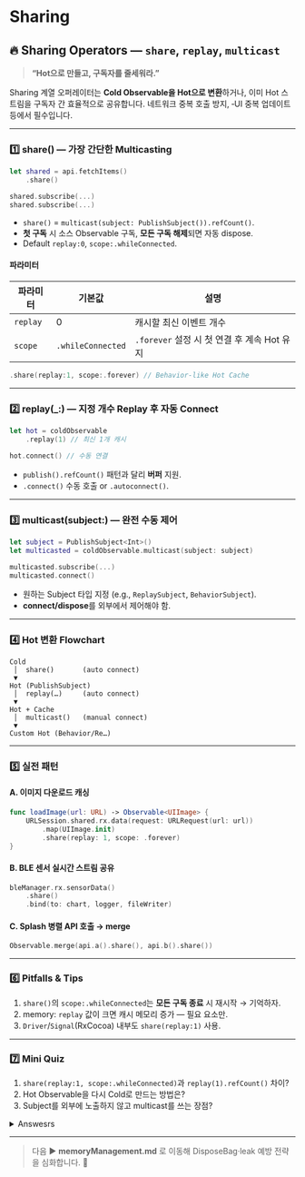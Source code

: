 # Sharing

## 🔥 Sharing Operators — `share`, `replay`, `multicast`

> **“Hot으로 만들고, 구독자를 줄세워라.”**

Sharing 계열 오퍼레이터는 **Cold Observable을 Hot으로 변환**하거나, 이미 Hot 스트림을 구독자 간 효율적으로 공유합니다. 네트워크 중복 호출 방지, ‑UI 중복 업데이트 등에서 필수입니다.

***

### 1️⃣ share() — 가장 간단한 Multicasting

```swift
let shared = api.fetchItems()
    .share()

shared.subscribe(...)
shared.subscribe(...)
```

* `share()` = `multicast(subject: PublishSubject()).refCount()`.
* **첫 구독** 시 소스 Observable 구독, **모든 구독 해제**되면 자동 dispose.
* Default `replay:0`, `scope:.whileConnected`.

#### 파라미터

| 파라미터     | 기본값               | 설명                               |
| -------- | ----------------- | -------------------------------- |
| `replay` | 0                 | 캐시할 최신 이벤트 개수                    |
| `scope`  | `.whileConnected` | `.forever` 설정 시 첫 연결 후 계속 Hot 유지 |

```swift
.share(replay:1, scope:.forever) // Behavior-like Hot Cache
```

***

### 2️⃣ replay(\_:) — 지정 개수 Replay 후 자동 Connect

```swift
let hot = coldObservable
    .replay(1) // 최신 1개 캐시

hot.connect() // 수동 연결
```

* `publish().refCount()` 패턴과 달리 **버퍼** 지원.
* `.connect()` 수동 호출 or `.autoconnect()`.

***

### 3️⃣ multicast(subject:) — 완전 수동 제어

```swift
let subject = PublishSubject<Int>()
let multicasted = coldObservable.multicast(subject: subject)

multicasted.subscribe(...)
multicasted.connect()
```

* 원하는 Subject 타입 지정 (e.g., `ReplaySubject`, `BehaviorSubject`).
* **connect/dispose**를 외부에서 제어해야 함.

***

### 4️⃣ Hot 변환 Flowchart

```
Cold
 │  share()       (auto connect)
 ▼
Hot (PublishSubject)
 │  replay(…)     (auto connect)
 ▼
Hot + Cache
 │  multicast()   (manual connect)
 ▼
Custom Hot (Behavior/Re…)
```

***

### 5️⃣ 실전 패턴

#### A. 이미지 다운로드 캐싱

```swift
func loadImage(url: URL) -> Observable<UIImage> {
    URLSession.shared.rx.data(request: URLRequest(url: url))
        .map(UIImage.init)
        .share(replay: 1, scope: .forever)
}
```

#### B. BLE 센서 실시간 스트림 공유

```swift
bleManager.rx.sensorData()
    .share()
    .bind(to: chart, logger, fileWriter)
```

#### C. Splash 병렬 API 호출 → merge

```swift
Observable.merge(api.a().share(), api.b().share())
```

***

### 6️⃣ Pitfalls & Tips

1. `share()`의 `scope:.whileConnected`는 **모든 구독 종료** 시 재시작 → 기억하자.
2. memory: `replay` 값이 크면 캐시 메모리 증가 — 필요 요소만.
3. `Driver`/`Signal`(RxCocoa) 내부도 `share(replay:1)` 사용.

***

### 7️⃣ Mini Quiz

1. `share(replay:1, scope:.whileConnected)`과 `replay(1).refCount()` 차이?
2. Hot Observable을 다시 Cold로 만드는 방법은?
3. Subject를 외부에 노출하지 않고 multicast를 쓰는 장점?

<details>

<summary>Answesrs</summary>

1. 기능 유사하지만 `share`는 Operator 체인 내 간단 구문, `replay(...).refCount()`로 동일 구현; `share`가 concise.
2. 불가능 — Hot은 이미 연결; 필요하면 **새 Cold Observable**을 생성하거나 `.takeUntil(deallocated)`로 구독 범위를 한정.
3. 캡슐화: Subject를 private로 숨겨 외부에서 임의 `onNext` 방지하고 connect 제어만 노출.

</details>

***

> 다음 ▶️ **memoryManagement.md** 로 이동해 DisposeBag·leak 예방 전략을 심화합니다. 🚀
